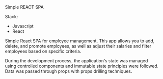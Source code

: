 Simple REACT SPA


Stack:
- Javascript
- React

Simple React SPA  for employee management. 
This app allows you to add, delete, and promote employees, as well as adjust their salaries and filter employees based on specific criteria.

During the development process, the application's state was managed using controlled components and immutable state principles were followed. Data was passed through props with props drilling techniques.
